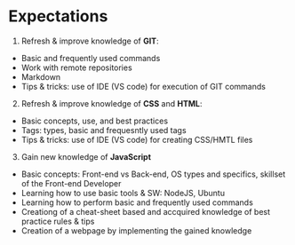 # Expectations

1. Refresh & improve knowledge of **GIT**:
* Basic and frequently used commands
* Work with remote repositories
* Markdown
* Tips & tricks: use of IDE (VS code) for execution of GIT commands

2. Refresh & improve knowledge of **CSS** and **HTML**:
* Basic concepts, use, and best practices 
* Tags: types, basic and frequesntly used tags
* Tips & tricks: use of IDE (VS code) for creating CSS/HMTL files

3. Gain new knowledge of **JavaScript**
* Basic concepts: Front-end vs Back-end, OS types and specifics, skillset of the Front-end Developer
* Learning how to use basic tools & SW: NodeJS, Ubuntu
* Learning how to perform basic and frequently used commands
* Creationg of a cheat-sheet based and accquired knowledge of best practice rules & tips
* Creation of a webpage by implementing the gained knowledge